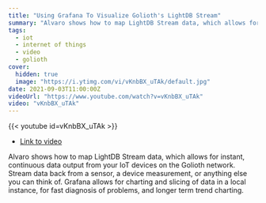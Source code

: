```yaml
---
title: "Using Grafana To Visualize Golioth's LightDB Stream"
summary: "Alvaro shows how to map LightDB Stream data, which allows for instant, continuous data output from your IoT devices on the Golioth network. Stream data back from a sensor, a device measurement, or anything else you can think of. Grafana allows for charting and slicing of data in a local instance, for fast diagnosis of problems, and longer term trend charting."
tags:
  - iot
  - internet of things
  - video
  - golioth
cover:
  hidden: true
  image: "https://i.ytimg.com/vi/vKnbBX_uTAk/default.jpg"
date: 2021-09-03T11:00:00Z
videoUrl: "https://www.youtube.com/watch?v=vKnbBX_uTAk"
video: "vKnbBX_uTAk"
---
```


<!-- truncate -->

{{< youtube id=vKnbBX_uTAk >}}

- [Link to video](https://www.youtube.com/watch?v=vKnbBX_uTAk)

Alvaro shows how to map LightDB Stream data, which allows for instant, continuous data output from your IoT devices on the Golioth network. Stream data back from a sensor, a device measurement, or anything else you can think of. Grafana allows for charting and slicing of data in a local instance, for fast diagnosis of problems, and longer term trend charting.
